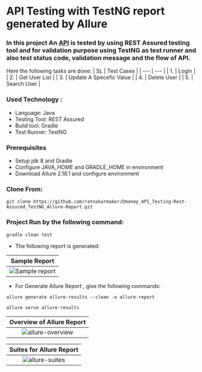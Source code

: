 # API Testing with TestNG report generated by Allure
### In this project An [API](http://dmoney.professionaltrainingbd.com) is tested by using REST Assured testing tool and for validation purpose using TestNG as test runner and also test status code, validation message and the flow of API.

Here the following tasks are done:
| SL | Test Cases |
| --- | --- |
| 1. | Login |
| 2. | Get User List |
| 3. | Update A Specefic Value |
| 4. | Delete User |
| 5. | Search User |

### Used Technology :
- Language: Java
- Testing Tool: REST Assured
- Build tool: Gradle
- Test Runner: TestNG

### Prerequisites</br>
- Setup jdk 8 and Gradle
- Configure JAVA_HOME and GRADLE_HOME in environment
- Download Allure 2.18.1 and configure environment

### **Clone From**:
```
git clone https://github.com/ratnakarmaker/Dmoney_API_Testing-Rest-Assured_TestNG_Allure-Report.git
```
### Project Run by the following command:
```
gradle clean test 
```
- The following report is generated:

|                   Sample Report                  |
| :----------------------------------------------: |
| ![Sample report]() |

- For Generate Allure Report , give the following commands:
```
allure generate allure-results --clean -o allure-report
```
```
allure serve allure-results
```

|              Overview of Allure Report             |
| :------------------------------------------------: |
| ![allure-overview](./screenshot/allure-report.JPG) |


|            Suites for Allure Report               |
| :-----------------------------------------------: |
| ![allure-suites](./screenshot/allure-results.JPG) |
